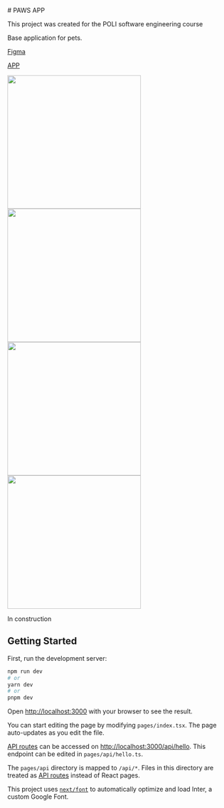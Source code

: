 # PAWS APP

This project was created for the POLI software engineering course

Base application for pets.

[Figma](https://www.figma.com/file/JNMEk5oOe5q5vgOJechMjx/Ing-de-Software?node-id=0-1&t=ninwY9bwbQiIXhNL-0)

[APP](https://paws-app-poli.vercel.app/login)


<img src="https://user-images.githubusercontent.com/49885209/235817688-65e1657d-0751-4052-b42d-9889df02efe1.png" width=300 />
<img src="https://user-images.githubusercontent.com/49885209/235817690-19b59803-8c4a-477f-8a26-47c345447f40.png" width=300 />
<img src="https://user-images.githubusercontent.com/49885209/235817692-242e5216-ef09-48c3-bbe6-545878eab124.png" width=300 />
<img src="https://user-images.githubusercontent.com/49885209/235817693-70d1cc0b-ef9d-499e-887d-2c4fc34b930f.png" width=300 />


In construction

## Getting Started

First, run the development server:

```bash
npm run dev
# or
yarn dev
# or
pnpm dev
```

Open [http://localhost:3000](http://localhost:3000) with your browser to see the result.

You can start editing the page by modifying `pages/index.tsx`. The page auto-updates as you edit the file.

[API routes](https://nextjs.org/docs/api-routes/introduction) can be accessed on [http://localhost:3000/api/hello](http://localhost:3000/api/hello). This endpoint can be edited in `pages/api/hello.ts`.

The `pages/api` directory is mapped to `/api/*`. Files in this directory are treated as [API routes](https://nextjs.org/docs/api-routes/introduction) instead of React pages.

This project uses [`next/font`](https://nextjs.org/docs/basic-features/font-optimization) to automatically optimize and load Inter, a custom Google Font.
